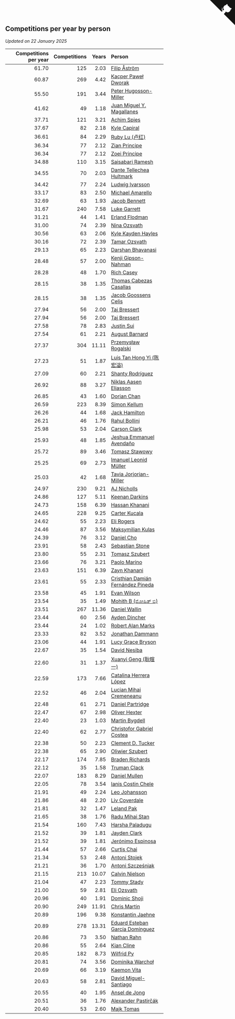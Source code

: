 ## Competitions per year by person

*Updated on 22 January 2025*

| Competitions per year | Competitions | Years | Person |
| ---: | ---: | ---: | :--- |
| 61.70 | 125 | 2.03 | [Filip Åström](https://www.worldcubeassociation.org/persons/2023ASTR01) |
| 60.87 | 269 | 4.42 | [Kacper Paweł Dworak](https://www.worldcubeassociation.org/persons/2020DWOR01) |
| 55.50 | 191 | 3.44 | [Peter Hugosson-Miller](https://www.worldcubeassociation.org/persons/2021HUGO01) |
| 41.62 | 49 | 1.18 | [Juan Miguel Y. Magallanes](https://www.worldcubeassociation.org/persons/2023MAGA09) |
| 37.71 | 121 | 3.21 | [Achim Spies](https://www.worldcubeassociation.org/persons/2021SPIE01) |
| 37.67 | 82 | 2.18 | [Kyle Capiral](https://www.worldcubeassociation.org/persons/2022CAPI02) |
| 36.61 | 84 | 2.29 | [Ruby Lu (卢红)](https://www.worldcubeassociation.org/persons/2022LURU01) |
| 36.34 | 77 | 2.12 | [Zian Principe](https://www.worldcubeassociation.org/persons/2022PRIN08) |
| 36.34 | 77 | 2.12 | [Zoei Principe](https://www.worldcubeassociation.org/persons/2022PRIN09) |
| 34.88 | 110 | 3.15 | [Saisabari Ramesh](https://www.worldcubeassociation.org/persons/2021RAME01) |
| 34.55 | 70 | 2.03 | [Dante Tellechea Hultmark](https://www.worldcubeassociation.org/persons/2023HULT01) |
| 34.42 | 77 | 2.24 | [Ludwig Ivarsson](https://www.worldcubeassociation.org/persons/2022IVAR01) |
| 33.17 | 83 | 2.50 | [Michael Amarello](https://www.worldcubeassociation.org/persons/2022AMAR09) |
| 32.69 | 63 | 1.93 | [Jacob Bennett](https://www.worldcubeassociation.org/persons/2023BENN04) |
| 31.67 | 240 | 7.58 | [Luke Garrett](https://www.worldcubeassociation.org/persons/2017GARR05) |
| 31.21 | 44 | 1.41 | [Erland Flodman](https://www.worldcubeassociation.org/persons/2023FLOD01) |
| 31.00 | 74 | 2.39 | [Nina Ozsvath](https://www.worldcubeassociation.org/persons/2022OZSV03) |
| 30.56 | 63 | 2.06 | [Kyle Kayden Hayles](https://www.worldcubeassociation.org/persons/2022HAYL02) |
| 30.16 | 72 | 2.39 | [Tamar Ozsvath](https://www.worldcubeassociation.org/persons/2022OZSV04) |
| 29.13 | 65 | 2.23 | [Darshan Bhavanasi](https://www.worldcubeassociation.org/persons/2022BHAV01) |
| 28.48 | 57 | 2.00 | [Kenji Gipson-Nahman](https://www.worldcubeassociation.org/persons/2023GIPS01) |
| 28.28 | 48 | 1.70 | [Rich Casey](https://www.worldcubeassociation.org/persons/2023CASE06) |
| 28.15 | 38 | 1.35 | [Thomas Cabezas Casallas](https://www.worldcubeassociation.org/persons/2023CASA08) |
| 28.15 | 38 | 1.35 | [Jacob Goossens Celis](https://www.worldcubeassociation.org/persons/2023CELI06) |
| 27.94 | 56 | 2.00 | [Taj Bressert](https://www.worldcubeassociation.org/persons/2023BRES01) |
| 27.94 | 56 | 2.00 | [Taj Bressert](https://www.worldcubeassociation.org/persons/2023BRES01) |
| 27.58 | 78 | 2.83 | [Justin Sui](https://www.worldcubeassociation.org/persons/2022SUIJ01) |
| 27.54 | 61 | 2.21 | [August Barnard](https://www.worldcubeassociation.org/persons/2022BARN21) |
| 27.37 | 304 | 11.11 | [Przemysław Rogalski](https://www.worldcubeassociation.org/persons/2013ROGA02) |
| 27.23 | 51 | 1.87 | [Luis Tan Hong Yi (陈宏溢)](https://www.worldcubeassociation.org/persons/2023YILU01) |
| 27.09 | 60 | 2.21 | [Shanty Rodríguez](https://www.worldcubeassociation.org/persons/2022CUBI01) |
| 26.92 | 88 | 3.27 | [Niklas Aasen Eliasson](https://www.worldcubeassociation.org/persons/2021ELIA01) |
| 26.85 | 43 | 1.60 | [Dorian Chan](https://www.worldcubeassociation.org/persons/2023DORI01) |
| 26.59 | 223 | 8.39 | [Simon Kellum](https://www.worldcubeassociation.org/persons/2016KELL12) |
| 26.26 | 44 | 1.68 | [Jack Hamilton](https://www.worldcubeassociation.org/persons/2023HAMI08) |
| 26.21 | 46 | 1.76 | [Rahul Bollini](https://www.worldcubeassociation.org/persons/2023BOLL01) |
| 25.98 | 53 | 2.04 | [Carson Clark](https://www.worldcubeassociation.org/persons/2023CLAR02) |
| 25.93 | 48 | 1.85 | [Jeshua Emmanuel Avendaño](https://www.worldcubeassociation.org/persons/2023AVEN01) |
| 25.72 | 89 | 3.46 | [Tomasz Stawowy](https://www.worldcubeassociation.org/persons/2021STAW01) |
| 25.25 | 69 | 2.73 | [Imanuel Leonid Müller](https://www.worldcubeassociation.org/persons/2022MULL02) |
| 25.03 | 42 | 1.68 | [Tavia Jorjorian-Miller](https://www.worldcubeassociation.org/persons/2023JORJ01) |
| 24.97 | 230 | 9.21 | [AJ Nicholls](https://www.worldcubeassociation.org/persons/2015NICH04) |
| 24.86 | 127 | 5.11 | [Keenan Darkins](https://www.worldcubeassociation.org/persons/2019DARK02) |
| 24.73 | 158 | 6.39 | [Hassan Khanani](https://www.worldcubeassociation.org/persons/2018KHAN26) |
| 24.65 | 228 | 9.25 | [Carter Kucala](https://www.worldcubeassociation.org/persons/2015KUCA01) |
| 24.62 | 55 | 2.23 | [Eli Rogers](https://www.worldcubeassociation.org/persons/2022ROGE05) |
| 24.46 | 87 | 3.56 | [Maksymilian Kulas](https://www.worldcubeassociation.org/persons/2021KULA02) |
| 24.39 | 76 | 3.12 | [Daniel Cho](https://www.worldcubeassociation.org/persons/2021CHOD01) |
| 23.91 | 58 | 2.43 | [Sebastian Stone](https://www.worldcubeassociation.org/persons/2022STON09) |
| 23.80 | 55 | 2.31 | [Tomasz Szubert](https://www.worldcubeassociation.org/persons/2022SZUB02) |
| 23.66 | 76 | 3.21 | [Paolo Marino](https://www.worldcubeassociation.org/persons/2021MARI04) |
| 23.63 | 151 | 6.39 | [Zayn Khanani](https://www.worldcubeassociation.org/persons/2018KHAN28) |
| 23.61 | 55 | 2.33 | [Cristhian Damián Fernández Pineda](https://www.worldcubeassociation.org/persons/2022PINE05) |
| 23.58 | 45 | 1.91 | [Evan Wilson](https://www.worldcubeassociation.org/persons/2023WILS11) |
| 23.54 | 35 | 1.49 | [Mohith B (ಮೋಹಿತ್ ಬಿ)](https://www.worldcubeassociation.org/persons/2023BMOH01) |
| 23.51 | 267 | 11.36 | [Daniel Wallin](https://www.worldcubeassociation.org/persons/2013WALL03) |
| 23.44 | 60 | 2.56 | [Ayden Dincher](https://www.worldcubeassociation.org/persons/2022DINC01) |
| 23.44 | 24 | 1.02 | [Robert Alan Marks](https://www.worldcubeassociation.org/persons/2024MARK03) |
| 23.33 | 82 | 3.52 | [Jonathan Dammann](https://www.worldcubeassociation.org/persons/2021DAMM01) |
| 23.06 | 44 | 1.91 | [Lucy Grace Bryson](https://www.worldcubeassociation.org/persons/2023BRYS01) |
| 22.67 | 35 | 1.54 | [David Nesiba](https://www.worldcubeassociation.org/persons/2023NESI01) |
| 22.60 | 31 | 1.37 | [Xuanyi Geng (耿暄一)](https://www.worldcubeassociation.org/persons/2023GENG02) |
| 22.59 | 173 | 7.66 | [Catalina Herrera López](https://www.worldcubeassociation.org/persons/2017LOPE31) |
| 22.52 | 46 | 2.04 | [Lucian Mihai Cremeneanu](https://www.worldcubeassociation.org/persons/2023CREM01) |
| 22.48 | 61 | 2.71 | [Daniel Partridge](https://www.worldcubeassociation.org/persons/2022PART02) |
| 22.47 | 67 | 2.98 | [Oliver Hexter](https://www.worldcubeassociation.org/persons/2022HEXT01) |
| 22.40 | 23 | 1.03 | [Martin Bygdell](https://www.worldcubeassociation.org/persons/2024BYGD01) |
| 22.40 | 62 | 2.77 | [Christofor Gabriel Costea](https://www.worldcubeassociation.org/persons/2022COST03) |
| 22.38 | 50 | 2.23 | [Clement D. Tucker](https://www.worldcubeassociation.org/persons/2022TUCK09) |
| 22.38 | 65 | 2.90 | [Oliwier Szubert](https://www.worldcubeassociation.org/persons/2022SZUB01) |
| 22.17 | 174 | 7.85 | [Braden Richards](https://www.worldcubeassociation.org/persons/2017RICH02) |
| 22.12 | 35 | 1.58 | [Truman Clack](https://www.worldcubeassociation.org/persons/2023CLAC02) |
| 22.07 | 183 | 8.29 | [Daniel Mullen](https://www.worldcubeassociation.org/persons/2016MULL04) |
| 22.05 | 78 | 3.54 | [Ianis Costin Chele](https://www.worldcubeassociation.org/persons/2021CHEL01) |
| 21.91 | 49 | 2.24 | [Leo Johansson](https://www.worldcubeassociation.org/persons/2022JOHA08) |
| 21.86 | 48 | 2.20 | [Liv Coverdale](https://www.worldcubeassociation.org/persons/2022COVE02) |
| 21.81 | 32 | 1.47 | [Leland Pak](https://www.worldcubeassociation.org/persons/2023PAKL02) |
| 21.65 | 38 | 1.76 | [Radu Mihai Stan](https://www.worldcubeassociation.org/persons/2023STAN09) |
| 21.54 | 160 | 7.43 | [Harsha Paladugu](https://www.worldcubeassociation.org/persons/2017PALA08) |
| 21.52 | 39 | 1.81 | [Jayden Clark](https://www.worldcubeassociation.org/persons/2023CLAR13) |
| 21.52 | 39 | 1.81 | [Jerónimo Espinosa](https://www.worldcubeassociation.org/persons/2023ESPI07) |
| 21.44 | 57 | 2.66 | [Curtis Chai](https://www.worldcubeassociation.org/persons/2022CHAI02) |
| 21.34 | 53 | 2.48 | [Antoni Stojek](https://www.worldcubeassociation.org/persons/2022STOJ03) |
| 21.21 | 36 | 1.70 | [Antoni Szcześniak](https://www.worldcubeassociation.org/persons/2023SZCZ04) |
| 21.15 | 213 | 10.07 | [Calvin Nielson](https://www.worldcubeassociation.org/persons/2014NIEL03) |
| 21.04 | 47 | 2.23 | [Tommy Stady](https://www.worldcubeassociation.org/persons/2022STAD01) |
| 21.00 | 59 | 2.81 | [Eli Ozsvath](https://www.worldcubeassociation.org/persons/2022OZSV01) |
| 20.96 | 40 | 1.91 | [Dominic Shoji](https://www.worldcubeassociation.org/persons/2023SHOJ01) |
| 20.90 | 249 | 11.91 | [Chris Martin](https://www.worldcubeassociation.org/persons/2013MART03) |
| 20.89 | 196 | 9.38 | [Konstantin Jaehne](https://www.worldcubeassociation.org/persons/2015JAEH01) |
| 20.89 | 278 | 13.31 | [Eduard Esteban García Domínguez](https://www.worldcubeassociation.org/persons/2011EDUA01) |
| 20.86 | 73 | 3.50 | [Nathan Rahn](https://www.worldcubeassociation.org/persons/2021RAHN01) |
| 20.86 | 55 | 2.64 | [Kian Cline](https://www.worldcubeassociation.org/persons/2022CLIN01) |
| 20.85 | 182 | 8.73 | [Wilfrid Py](https://www.worldcubeassociation.org/persons/2016PYWI01) |
| 20.81 | 74 | 3.56 | [Dominika Warchoł](https://www.worldcubeassociation.org/persons/2021WARC01) |
| 20.69 | 66 | 3.19 | [Kaemon Vita](https://www.worldcubeassociation.org/persons/2021VITA01) |
| 20.63 | 58 | 2.81 | [David Miguel-Santiago](https://www.worldcubeassociation.org/persons/2022MIGU02) |
| 20.55 | 40 | 1.95 | [Ansel de Jong](https://www.worldcubeassociation.org/persons/2023JONG01) |
| 20.51 | 36 | 1.76 | [Alexander Pastirčák](https://www.worldcubeassociation.org/persons/2023PAST01) |
| 20.40 | 53 | 2.60 | [Majk Tomas](https://www.worldcubeassociation.org/persons/2022TOMA05) |


<a href="https://github.com/jonatanklosko/wca_statistics" class="github-corner" aria-label="View source on Github"><svg width="80" height="80" viewBox="0 0 250 250" style="fill:#151513; color:#fff; position: absolute; top: 0; border: 0; right: 0;" aria-hidden="true"><path d="M0,0 L115,115 L130,115 L142,142 L250,250 L250,0 Z"></path><path d="M128.3,109.0 C113.8,99.7 119.0,89.6 119.0,89.6 C122.0,82.7 120.5,78.6 120.5,78.6 C119.2,72.0 123.4,76.3 123.4,76.3 C127.3,80.9 125.5,87.3 125.5,87.3 C122.9,97.6 130.6,101.9 134.4,103.2" fill="currentColor" style="transform-origin: 130px 106px;" class="octo-arm"></path><path d="M115.0,115.0 C114.9,115.1 118.7,116.5 119.8,115.4 L133.7,101.6 C136.9,99.2 139.9,98.4 142.2,98.6 C133.8,88.0 127.5,74.4 143.8,58.0 C148.5,53.4 154.0,51.2 159.7,51.0 C160.3,49.4 163.2,43.6 171.4,40.1 C171.4,40.1 176.1,42.5 178.8,56.2 C183.1,58.6 187.2,61.8 190.9,65.4 C194.5,69.0 197.7,73.2 200.1,77.6 C213.8,80.2 216.3,84.9 216.3,84.9 C212.7,93.1 206.9,96.0 205.4,96.6 C205.1,102.4 203.0,107.8 198.3,112.5 C181.9,128.9 168.3,122.5 157.7,114.1 C157.9,116.9 156.7,120.9 152.7,124.9 L141.0,136.5 C139.8,137.7 141.6,141.9 141.8,141.8 Z" fill="currentColor" class="octo-body"></path></svg></a><style>.github-corner:hover .octo-arm{animation:octocat-wave 560ms ease-in-out}@keyframes octocat-wave{0%,100%{transform:rotate(0)}20%,60%{transform:rotate(-25deg)}40%,80%{transform:rotate(10deg)}}@media (max-width:500px){.github-corner:hover .octo-arm{animation:none}.github-corner .octo-arm{animation:octocat-wave 560ms ease-in-out}}</style>
